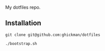 My dotfiles repo.

## Installation

    git clone git@github.com:ghickman/dotfiles

    ./bootstrap.sh

